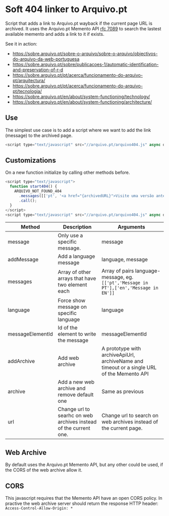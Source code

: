 # Soft 404 linker to Arquivo.pt

Script that adds a link to Arquivo.pt wayback if the current page URL is archived.
It uses the Arquivo.pt Memento API [rfc 7089](https://tools.ietf.org/html/rfc7089) to search the lastest available memento and adds a link to it if exists.

See it in action:
* https://sobre.arquivo.pt/sobre-o-arquivo/sobre-o-arquivo/objectivos-do-arquivo-da-web-portuguesa
* https://sobre.arquivo.pt/sobre/publicacoes-1/automatic-identification-and-preservation-of-r-d
* https://sobre.arquivo.pt/pt/acerca/funcionamento-do-arquivo-pt/arquitectura/
* https://sobre.arquivo.pt/pt/acerca/funcionamento-do-arquivo-pt/tecnologia/
* https://sobre.arquivo.pt/en/about/system-functioning/technology/
* https://sobre.arquivo.pt/en/about/system-functioning/architecture/

## Use 

The simplest use case is to add a script where we want to add the link (message) to the archived page.
```js
<script type="text/javascript" src="//arquivo.pt/arquivo404.js" async defer onload="ARQUIVO_NOT_FOUND_404.call();"></script>
```

## Customizations

On a new function initialize by calling other methods before.

```js
<script type="text/javascript">
  function start404() {
    ARQUIVO_NOT_FOUND_404
      .messages([['pt', '<a href="{archivedURL}">Visite uma versão anterior desta página de {day} {monthLong}, {year}.</a>']])
      .call();
  }
</script>
<script type="text/javascript" src="//arquivo.pt/arquivo404.js" async defer onload="start404();"></script>
```

| Method | Description | Arguments |
| -- | -- | -- |
| message | Only use a specific message. | message |
| addMessage | Add a language message | language, message | 
| messages | Array of other arrays that have two element each | Array of pairs language-message, eg. `[['pt','Message in PT'],['en','Message in EN']]`
| language | Force show message on specific language | language |
| messageElementId | Id of the element to write the message | messageElementId |
| addArchive | Add web archive | A prototype with archiveApiUrl, archiveName and timeout or a single URL of the Memento API |
| archive | Add a new web archive and remove default one | Same as previous |
| url | Change url to searhc on web archives instead of the current one. | Change url to search on web archives instead of the current page. |

## Web Archive
By default uses the Arquivo.pt Memento API, but any other could be used, if the CORS of the web archive allow it.

## CORS
This javascript requires that the Memento API have an open CORS policy.
In practive the web archive server should return the response HTTP header: `Access-Control-Allow-Origin: *`
